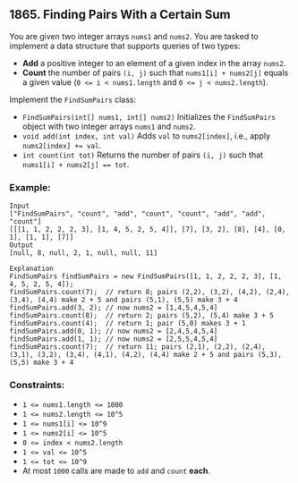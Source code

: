## 1865. Finding Pairs With a Certain Sum

You are given two integer arrays ```nums1``` and ```nums2```. You are tasked to implement a data structure that supports queries of two types:

* **Add** a positive integer to an element of a given index in the array ```nums2```.
* **Count** the number of pairs ```(i, j)``` such that ```nums1[i] + nums2[j]``` equals a given value (```0 <= i < nums1.length``` and ```0 <= j < nums2.length```).

Implement the ```FindSumPairs``` class:

* ```FindSumPairs(int[] nums1, int[] nums2)``` Initializes the ```FindSumPairs``` object with two integer arrays ```nums1``` and ```nums2```.
* ```void add(int index, int val)``` Adds ```val``` to ```nums2[index]```, i.e., apply ```nums2[index] += val```.
* ```int count(int tot)``` Returns the number of pairs ```(i, j)``` such that ```nums1[i] + nums2[j] == tot```.


### Example:
```
Input
["FindSumPairs", "count", "add", "count", "count", "add", "add", "count"]
[[[1, 1, 2, 2, 2, 3], [1, 4, 5, 2, 5, 4]], [7], [3, 2], [8], [4], [0, 1], [1, 1], [7]]
Output
[null, 8, null, 2, 1, null, null, 11]

Explanation
FindSumPairs findSumPairs = new FindSumPairs([1, 1, 2, 2, 2, 3], [1, 4, 5, 2, 5, 4]);
findSumPairs.count(7);  // return 8; pairs (2,2), (3,2), (4,2), (2,4), (3,4), (4,4) make 2 + 5 and pairs (5,1), (5,5) make 3 + 4
findSumPairs.add(3, 2); // now nums2 = [1,4,5,4,5,4]
findSumPairs.count(8);  // return 2; pairs (5,2), (5,4) make 3 + 5
findSumPairs.count(4);  // return 1; pair (5,0) makes 3 + 1
findSumPairs.add(0, 1); // now nums2 = [2,4,5,4,5,4]
findSumPairs.add(1, 1); // now nums2 = [2,5,5,4,5,4]
findSumPairs.count(7);  // return 11; pairs (2,1), (2,2), (2,4), (3,1), (3,2), (3,4), (4,1), (4,2), (4,4) make 2 + 5 and pairs (5,3), (5,5) make 3 + 4
```

### Constraints:

* ```1 <= nums1.length <= 1000```
* ```1 <= nums2.length <= 10^5```
* ```1 <= nums1[i] <= 10^9```
* ```1 <= nums2[i] <= 10^5```
* ```0 <= index < nums2.length```
* ```1 <= val <= 10^5```
* ```1 <= tot <= 10^9```
* At most ```1000``` calls are made to ```add``` and ```count``` **each**.